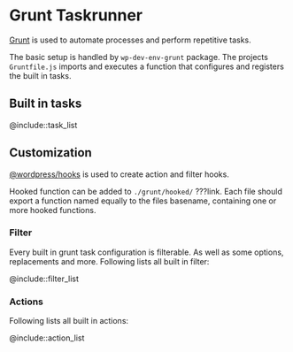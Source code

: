 # Grunt Taskrunner

[Grunt](http://gruntjs.com/) is used to automate processes and perform repetitive tasks.

The basic setup is handled by `wp-dev-env-grunt` package. The projects `Gruntfile.js` imports and executes a function that configures and registers the built in tasks.

## Built in tasks

@include::task_list

## Customization

[@wordpress/hooks](https://www.npmjs.com/package/@wordpress/hooks) is used to create action and filter hooks.

Hooked function can be added to `./grunt/hooked/` ???link. Each file should export a function named equally to the files basename, containing one or more hooked functions.

### Filter

Every built in grunt task configuration is filterable. As well as some options, replacements and more. Following lists all built in filter:

@include::filter_list

### Actions

Following lists all built in actions:

@include::action_list
